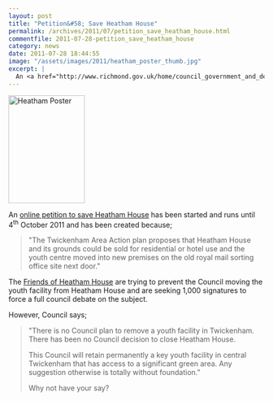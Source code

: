 ```yaml
---
layout: post
title: "Petition&#58; Save Heatham House"
permalink: /archives/2011/07/petition_save_heatham_house.html
commentfile: 2011-07-28-petition_save_heatham_house
category: news
date: 2011-07-28 18:44:55
image: "/assets/images/2011/heatham_poster_thumb.jpg"
excerpt: |
  An <a href="http://www.richmond.gov.uk/home/council_government_and_democracy/petitions/online_petitions/epetitions.htm?mgl=mgEPetitionDisplay.aspx&ID=42&RPID=7637922&HPID=7637922">online petition to save Heatham House</a> has been started and runs until 4<sup>th</sup> October 2011 and has been created because;
---
```


<a href="/assets/images/2011/heatham_poster.jpg" title="See larger version of - Heatham Poster"><img src="/assets/images/2011/heatham_poster_thumb.jpg" width="150" height="212" alt="Heatham Poster" class="photo right" /></a>

An [online petition to save Heatham House](http://www.richmond.gov.uk/home/council_government_and_democracy/petitions/online_petitions/epetitions.htm?mgl=mgEPetitionDisplay.aspx&ID=42&RPID=7637922&HPID=7637922) has been started and runs until 4<sup>th</sup> October 2011 and has been created because;

> "The Twickenham Area Action plan proposes that Heatham House and its grounds could be sold for residential or hotel use and the youth centre moved into new premises on the old royal mail sorting office site next door."

The [Friends of Heatham House](http://www.friendsofheathamhouse.org.uk) are trying to prevent the Council moving the youth facility from Heatham House and are seeking 1,000 signatures to force a full council debate on the subject.

However, Council says;

> "There is no Council plan to remove a youth facility in Twickenham. There has been no Council decision to close Heatham House.
>
> This Council will retain permanently a key youth facility in central Twickenham that has access to a significant green area. Any suggestion otherwise is totally without foundation."
>
> Why not have your say?
